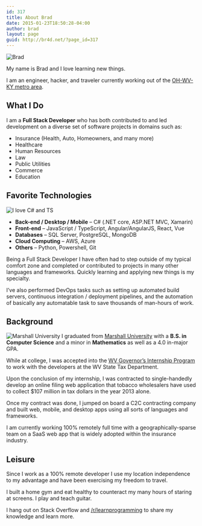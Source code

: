 ```yaml
---
id: 317
title: About Brad
date: 2015-01-23T18:50:28-04:00
author: brad
layout: page
guid: http://br4d.net/?page_id=317
---
```


<img class="img-rounded alignleft" src="/images/zipline.jpg" alt="Brad" />

My name is Brad and I love learning new things.

I am an engineer, hacker, and traveler currently working out of the <a href="https://en.wikipedia.org/wiki/Huntington%E2%80%93Ashland_metropolitan_area">OH-WV-KY metro area</a>.

## What I Do

I am a **Full Stack Developer** who has both contributed to and led development on a diverse set of software projects in domains such as:

  * Insurance (Health, Auto, Homeowners, and many more)
  * Healthcare
  * Human Resources
  * Law
  * Public Utilities
  * Commerce
  * Education

## Favorite Technologies

<img class="alignleft" title="" src="/images/2018/05/csharp_loves_ts-300x128.png" alt="I love C# and TS" srcset="/images/2018/05/csharp_loves_ts-300x128.png 300w, /images/2018/05/csharp_loves_ts-768x328.png 768w, /images/2018/05/csharp_loves_ts-1024x437.png 1024w, /images/2018/05/csharp_loves_ts.png 1132w" sizes="(max-width: 250px) 100vw, 250px" />

  * **Back-end / Desktop / Mobile** – C# (.NET core, ASP.NET MVC, Xamarin)
  * **Front-end** – JavaScript / TypeScript, Angular/AngularJS, React, Vue
  * **Databases** – SQL Server, PostgreSQL, MongoDB
  * **Cloud Computing** – AWS, Azure
  * **Others** – Python, Powershell, Git

Being a Full Stack Developer I have often had to step outside of my typical comfort zone and completed or contributed to projects in many other languages and frameworks. Quickly learning and applying new things is my specialty.

I’ve also performed DevOps tasks such as setting up automated build servers, continuous integration / deployment pipelines, and the automation of basically any automatable task to save thousands of man-hours of work.

## Background

<img class="alignleft" src="/images/2015/01/Marshallo-Logo-Transparent.jpg" alt="Marshall University" /> I graduated from [Marshall University](http://marshall.edu) with a **B.S. in Computer Science** and a minor in **Mathematics** as well as a 4.0 in-major GPA.

While at college, I was accepted into the [WV Governor’s Internship Program](http://www.wv.gov/gip) to work with the developers at the WV State Tax Department.

Upon the conclusion of my internship, I was contracted to single-handedly develop an online filing web application that tobacco wholesalers have used to collect $107 million in tax dollars in the year 2013 alone.

Once my contract was done, I jumped on board a C2C contracting company and built web, mobile, and desktop apps using all sorts of languages and frameworks.

I am currently working 100% remotely full time with a geographically-sparse team on a SaaS web app that is widely adopted within the insurance industry.

## Leisure

Since I work as a 100% remote developer I use my location independence to my advantage and have been exercising my freedom to travel.

I built a home gym and eat healthy to counteract my many hours of staring at screens. I play and teach guitar.

I hang out on Stack Overflow and [/r/learnprogramming](http://reddit.com/r/learnprogramming) to share my knowledge and learn more.
